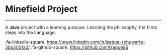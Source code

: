 # Minefield Project

------------

A **Java** project with a learning purpose.
Learning the philosophy, the firsts steps into the Language.

:fa-linkedin-square: https://www.linkedin.com/in/isaque-schuwarte-3bb3001a2/
:fa-github-square: https://github.com/Isaque96
